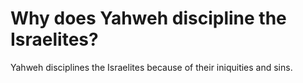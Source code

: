 # Why does Yahweh discipline the Israelites?

Yahweh disciplines the Israelites because of their iniquities and sins.
